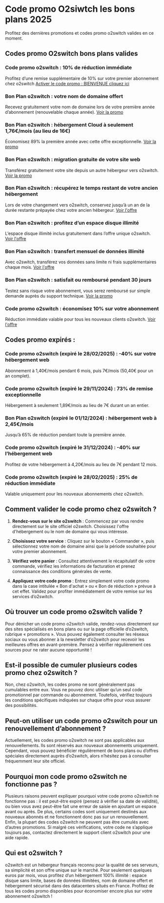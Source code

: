 # Code promo O2siwtch les bons plans 2025
Profitez des dernières promotions et codes promo o2switch valides en ce moment.

## Codes promo O2switch bons plans valides

### Code promo o2switch : 10% de réduction immédiate

Profitez d’une remise supplémentaire de 10% sur votre premier abonnement chez o2switch 
[Activer le code promo : BIENVENUE cliquez ici](https://www.servicevie.com/O2switchpromocode "code promo o2switch")

### Bon Plan o2switch : votre nom de domaine offert

Recevez gratuitement votre nom de domaine lors de votre première année d’abonnement (renouvelable chaque année).
[Voir la promo](https://www.servicevie.com/O2switchpromocode "promo o2switch")

### Bon Plan o2switch : hébergement Cloud à seulement 1,76€/mois (au lieu de 16€)

Économisez 89% la première année avec cette offre exceptionnelle.
[Voir la promo](https://www.servicevie.com/O2switchpromocode "promo o2switch")

### Bon Plan o2switch : migration gratuite de votre site web

Transférez gratuitement votre site depuis un autre hébergeur vers o2switch.
[Voir la promo](https://www.servicevie.com/O2switchpromocode "promo o2switch")

### Bon Plan o2switch : récupérez le temps restant de votre ancien hébergement

Lors de votre changement vers o2switch, conservez jusqu’à un an de la durée restante prépayée chez votre ancien hébergeur.
[Voir l'offre](https://www.servicevie.com/O2switchpromocode "promo o2switch")

### Bon Plan o2switch : profitez d’un espace disque illimité

L’espace disque illimité inclus gratuitement dans l’offre unique o2switch.
[Voir l'offre](https://www.servicevie.com/O2switchpromocode "promo o2switch")

### Bon Plan o2switch : transfert mensuel de données illimité

Avec o2switch, transférez vos données sans limite ni frais supplémentaires chaque mois.
[Voir l'offre](https://www.servicevie.com/O2switchpromocode "promo o2switch")

### Bon Plan o2switch : satisfait ou remboursé pendant 30 jours

Testez sans risque votre abonnement, vous serez remboursé sur simple demande auprès du support technique.
[Voir la promo](https://www.servicevie.com/O2switchpromocode "promo o2switch")

### Code promo o2switch : économisez 10% sur votre abonnement

Réduction immédiate valable pour tous les nouveaux clients o2switch.
[Voir l'offre](https://www.servicevie.com/O2switchpromocode "promo o2switch")

## Codes promo expirés :

### Code promo o2switch (expiré le 28/02/2025) : -40% sur votre hébergement web

Abonnement à 1,40€/mois pendant 6 mois, puis 7€/mois (50,40€ pour un an complet).

### Code promo o2switch (expiré le 29/11/2024) : 73% de remise exceptionnelle

Hébergement à seulement 1,89€/mois au lieu de 7€ durant un an entier.

### Bon Plan o2switch (expiré le 01/12/2024) : hébergement web à 2,45€/mois

Jusqu’à 65% de réduction pendant toute la première année.

### Code promo o2switch (expiré le 31/12/2024) : -40% sur l’hébergement web

Profitez de votre hébergement à 4,20€/mois au lieu de 7€ pendant 12 mois.

### Code promo o2switch (expiré le 28/02/2025) : 25% de réduction immédiate

Valable uniquement pour les nouveaux abonnements chez o2switch.

## Comment valider le code promo chez o2switch ?

1. **Rendez-vous sur le site o2switch** : Commencez par vous rendre directement sur le site officiel o2switch. Choisissez l'offre d'hébergement ou le nom de domaine qui vous intéresse.

2. **Choisissez votre service** : Cliquez sur le bouton « Commander », puis sélectionnez votre nom de domaine ainsi que la période souhaitée pour votre premier abonnement.

3. **Vérifiez votre panier** : Consultez attentivement le récapitulatif de votre commande, vérifiez les informations de facturation et prenez connaissance des conditions générales de vente.

4. **Appliquez votre code promo** : Entrez simplement votre code promo dans la case intitulée « Bon d'achat » ou « Bon de réduction » prévue à cet effet. Validez pour profiter immédiatement de votre remise sur les services d’o2switch.

## Où trouver un code promo o2switch valide ?

Pour dénicher un code promo o2switch valide, rendez-vous directement sur des sites spécialisés en bons plans ou sur la page officielle d’o2switch, rubrique « promotions ». Vous pouvez également consulter les réseaux sociaux ou vous abonner à la newsletter d’o2switch pour recevoir les meilleures offres en avant-première. Pensez à vérifier régulièrement ces sources pour ne rater aucune opportunité !

## Est-il possible de cumuler plusieurs codes promo chez o2switch ?

Non, chez o2switch, les codes promo ne sont généralement pas cumulables entre eux. Vous ne pouvez donc utiliser qu’un seul code promotionnel par commande ou abonnement. Toutefois, vérifiez toujours les conditions spécifiques indiquées sur chaque offre pour vous assurer des possibilités.

## Peut-on utiliser un code promo o2switch pour un renouvellement d’abonnement ?

Actuellement, les codes promo o2switch ne sont pas applicables aux renouvellements. Ils sont réservés aux nouveaux abonnements uniquement. Cependant, vous pouvez bénéficier régulièrement de bons plans ou d’offres spéciales directement auprès d’o2switch, alors n’hésitez pas à consulter fréquemment leur site officiel.

## Pourquoi mon code promo o2switch ne fonctionne pas ?

Plusieurs raisons peuvent expliquer pourquoi votre code promo o2switch ne fonctionne pas : il est peut-être expiré (pensez à vérifier sa date de validité), ou bien vous avez peut-être fait une erreur de saisie en ajoutant un espace avant ou après. De plus, certains codes sont uniquement destinés aux nouveaux abonnés et ne fonctionnent donc pas sur un renouvellement. Enfin, la plupart des codes o2switch ne peuvent pas être cumulés avec d’autres promotions. Si malgré ces vérifications, votre code ne s’applique toujours pas, contactez directement le support client o2switch pour une aide rapide.

## Qui est o2switch ?

o2switch est un hébergeur français reconnu pour la qualité de ses serveurs, sa simplicité et son offre unique sur le marché. Pour seulement quelques euros par mois, vous profitez d’un hébergement 100% illimité : espace disque sans limite, bases de données illimitées, nom de domaine offert et hébergement sécurisé dans des datacenters situés en France. Profitez de tous les codes promo disponibles pour économiser encore plus sur votre abonnement o2switch !
